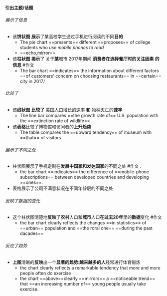 #### 引出主题/话题
###### 展示了信息
- 该**饼状图** **展示**了某高校学生通过手机进行阅读的不同**目的**
	- The pie chart ==presents== different ==proposes== of college students who *use mobile phones to read*
	- ==echo,mirror==
- 该**柱状图** **揭示**了 关于**某**城市 2017年期间 **消费者在选择餐厅时的关注因素** **的信息** #作文 
	-  The bar chart ==indicates== the information about different factors ==of customers' concern on choosing restaurants== in ==certain== city in 2017/
###### 比较了
- 该**线状图** **比较了** <u>美国人口增长的速率</u> **和** <u>物种灭亡</u>的**速率**
	- The line bar compares ==the growth rate of== U.S.  population with the ==extinction rate of wildlife==
- 该**表格**比较了博物馆和访问者的**上升趋势**
	- The table compares the ==upward tendency== of museum with ==that== of visitors
###### 展示了不同之处
- 柱状图展示了手机定制在**发展中国家和发达国家**的不同之处 #作文 .
	- the bar chart ==indicates== the difference of ==mobile-phone subscriptions== between developed countries and developing ==ones==.
- 表格展示了公司不满意状况在不同年龄层的不同之处
###### 反映了数据的变化
- 这个柱状图清楚地**反映**了**农村**人口和**城市**人口**在过去20年**里的**数据**变化 #作文  
	- the bar chart clearly reflects the changes ==in statistics== of ==urban== population and ==the roral one== ==during the past dacades==
###### 反应了趋势
- **上图**清晰的**反映**出一个**显著的趋势**:**越来越多的人**经常进行体育锻炼
	- the chart clearly reflects a remarkable tendency that more and more people often do exercise
	- the chart ==above==clearly ==mirrors== a ==noticeable trend== that ==an increasing number of== young people usually take exercise.